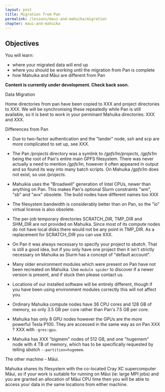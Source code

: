 ```yaml
---
layout: post
title: Migration from Pan
permalink: /lessons/maui-and-mahuika/migration
chapter: maui-and-mahuika
---
```


## Objectives

You will learn:

* where your migrated data will end up
* where you should be working until the migration from Pan is complete
* how Mahuika and Māui are different from Pan


**Content is currently under development. Check back soon.**


Data Migration

Home directories from pan have been copied to XXX and project directories to XXX.  We will be synchronising these repeatedly while Pan is still available, so it is best to work in your perminant Mahuika directories: XXX and XXX.

Differences from Pan

* Due to two-factor authentication and the "lander" node, ssh and scp are more complicated to set up, see XXX.

* The Pan _/projects_ directory was a symlink to _/gpfs1m/projects_, _/gpfs1m_ being the root of Pan's entire main GPFS filesystem.  There was never actually a need to mention _/gpfs1m_, however it often appeared in output and so found its way into many batch scripts.  On Mahuika _/gpfs1m_ does not exist, so use _/projects_. 

* Mahuikia uses the "Broadwell" generation of Intel CPUs, newer than anything on Pan.  This makes Pan's optional Slurm constraints "wm", "sb" and "avx" obsolete.  The build nodes have different names too XXX

* The filesystem bandwidth is considerably better than on Pan, so the "io" virtual license is also obsolete.

* The per-job temporary directories SCRATCH_DIR, TMP_DIR and SHM_DIR are not provided on Mahuika.  Since most of its compute nodes do not have local disks there would not be any point in TMP_DIR.  As a replacement for SCRATCH_DIR you can use XXX.

* On Pan it was always necessary to specify your project to _sbatch_.  That is still a good idea, but if you only have one project then it isn't strictly necessary on Mahuika as Slurm has a concept of "default account".

* Many older environment modules which were present on Pan have not been recreated on Mahuika. Use `module spider` to discover if a newer version is present, and if stuck then please contact us. 

* Locations of our installed software will be entirely different, though if you have been using environment modules correctly this will not affect you.

* Ordinary Mahuika compute nodes have 36 CPU cores and 128 GB of memory, so only 3.5 GB per core rather than Pan's 7.5 GB per core.

* Mahuika has only 8 GPU nodes however the GPUs are the more powerful Tesla P100.  They are accessed in the same way as on Pan XXX ? XXX with `-gres:gpu`.

* Mahuika has XXX "bigmem" nodes of 512 GB, and one "hugemem" node with 4 TB of memory, which has to be specifically requested by telling _sbatch_ `--partition=hugemem`.

The other machine - Māui.

Mahuika shares its filesystem with the co-located Cray XC supercomputer Māui, so if your work is suitable for running on Māui (ie: large MPI jobs) and you are granted an allocation of Māui CPU time then you will be able to access your data in the same locations from either machine. 
